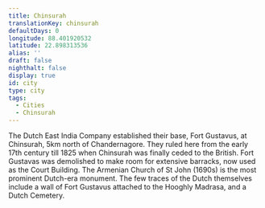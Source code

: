 ```yaml
---
title: Chinsurah
translationKey: chinsurah
defaultDays: 0
longitude: 88.401920532
latitude: 22.898313536
alias: ''
draft: false
nighthalt: false
display: true
id: city
type: city
tags:
  - Cities
  - Chinsurah
---
```

The Dutch East India Company established their base, Fort Gustavus, at Chinsurah, 5km north of Chandernagore.  They ruled here from the early 17th century till 1825 when Chinsurah was finally ceded to the British. Fort Gustavas was demolished to make room for extensive barracks, now used as the Court Building. The Armenian Church of St John (1690s) is the most prominent Dutch-era monument. The few traces of the Dutch themselves include a wall of Fort Gustavus attached to the Hooghly Madrasa, and a Dutch Cemetery.